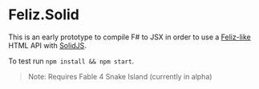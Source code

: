 # Feliz.Solid

This is an early prototype to compile F# to JSX in order to use a [Feliz-like](https://zaid-ajaj.github.io/Feliz/) HTML API with [SolidJS](https://www.solidjs.com/).

To test run `npm install && npm start`.

> Note: Requires Fable 4 Snake Island (currently in alpha)